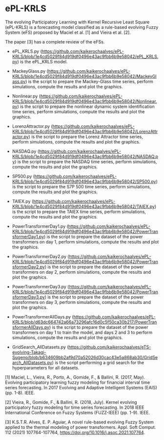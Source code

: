 # ePL-KRLS

The evolving Participatory Learning with Kernel Recursive Least Square (ePL-KRLS) is a forecasting model classified as a rule-based evolving Fuzzy System (eFS) proposed by Maciel et al. [1] and Vieira et al. [2].

The paper [3] has a complete review of the eFSs.

- ePL_KRLS.py (https://github.com/kaikerochaalves/ePL-KRLS/blob/1e4cd5029f84d919df0496e43ac9fbb6b9e58042/ePL_KRLS.py) is the ePL_KRLS model.

- MackeyGlass.py (https://github.com/kaikerochaalves/ePL-KRLS/blob/1e4cd5029f84d919df0496e43ac9fbb6b9e58042/MackeyGlass.py) is the script to prepare the Mackey-Glass time series, perform simulations, compute the results and plot the graphics.

- Nonlinear.py (https://github.com/kaikerochaalves/ePL-KRLS/blob/1e4cd5029f84d919df0496e43ac9fbb6b9e58042/Nonlinear.py) is the script to prepare the nonlinear dynamic system identification time series, perform simulations, compute the results and plot the graphics.

- LorenzAttractor.py (https://github.com/kaikerochaalves/ePL-KRLS/blob/1e4cd5029f84d919df0496e43ac9fbb6b9e58042/LorenzAttractor.py) is the script to prepare the Lorenz Attractor time series, perform simulations, compute the results and plot the graphics.

- NASDAQ.py (https://github.com/kaikerochaalves/ePL-KRLS/blob/1e4cd5029f84d919df0496e43ac9fbb6b9e58042/NASDAQ.py) is the script to prepare the NASDAQ time series, perform simulations, compute the results and plot the graphics.

- SP500.py (https://github.com/kaikerochaalves/ePL-KRLS/blob/1e4cd5029f84d919df0496e43ac9fbb6b9e58042/SP500.py) is the script to prepare the S7P 500 time series, perform simulations, compute the results and plot the graphics.

- TAIEX.py (https://github.com/kaikerochaalves/ePL-KRLS/blob/1e4cd5029f84d919df0496e43ac9fbb6b9e58042/TAIEX.py) is the script to prepare the TAIEX time series, perform simulations, compute the results and plot the graphics.

- PowerTransformerDay1.py (https://github.com/kaikerochaalves/ePL-KRLS/blob/1e4cd5029f84d919df0496e43ac9fbb6b9e58042/PowerTransformerDay1.py) is the script to prepare the dataset of the power transformers on day 1, perform simulations, compute the results and plot the graphics.

- PowerTransformerDay2.py (https://github.com/kaikerochaalves/ePL-KRLS/blob/1e4cd5029f84d919df0496e43ac9fbb6b9e58042/PowerTransformerDay2.py) is the script to prepare the dataset of the power transformers on day 2, perform simulations, compute the results and plot the graphics.

- PowerTransformerDay3.py (https://github.com/kaikerochaalves/ePL-KRLS/blob/1e4cd5029f84d919df0496e43ac9fbb6b9e58042/PowerTransformerDay3.py) is the script to prepare the dataset of the power transformers on day 3, perform simulations, compute the results and plot the graphics.

- PowerTransformerAllDays.py (https://github.com/kaikerochaalves/ePL-KRLS/blob/d63dc664742a66a73296afc16d0c5f50ca30b217/PowerTransformerAllDays.py) is the script to prepare the dataset of the power transformers on day 1 to train the model, and days 2 and 3 to perform simulations, compute the results and plot the graphics.

- GridSearch_AllDatasets.py (https://github.com/kaikerochaalves/eTS-evolving-Takagi-Sugeno/blob/b634609bb2af9d70a52026d30cac43e5a868ab30/GridSearch_AllDatasets.py) is the script performing a grid search for the hyperparameters for all datasets.

[1] Maciel, L., Vieira, R., Porto, A., Gomide, F., & Ballini, R. (2017, May). Evolving participatory learning fuzzy modeling for financial interval time series forecasting. In 2017 Evolving and Adaptive Intelligent Systems (EAIS) (pp. 1-8). IEEE.

[2] Vieira, R., Gomide, F., & Ballini, R. (2018, July). Kernel evolving participatory fuzzy modeling for time series forecasting. In 2018 IEEE International Conference on Fuzzy Systems (FUZZ-IEEE) (pp. 1-9). IEEE.

[3] K.S.T.R. Alves, E. P. Aguiar, A novel rule-based evolving Fuzzy System applied to the thermal modeling of power transformers. Appl. Soft Comput. 112 (2021) 107764-107764, https://doi.org/10.1016/j.asoc.2021.107764.
